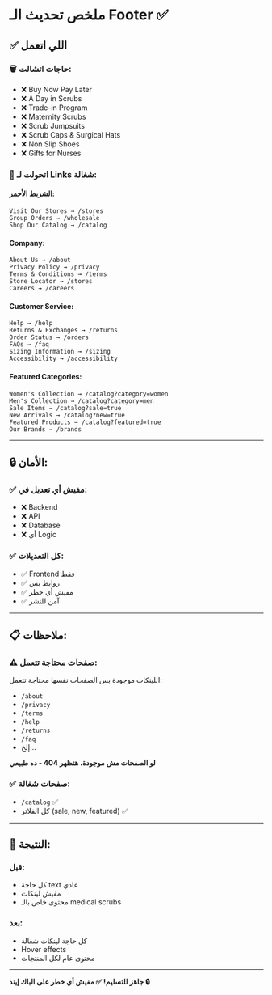 # ملخص تحديث الـ Footer ✅

## ✅ اللي اتعمل

### 🗑️ **حاجات اتشالت:**
- ❌ Buy Now Pay Later
- ❌ A Day in Scrubs
- ❌ Trade-in Program
- ❌ Maternity Scrubs
- ❌ Scrub Jumpsuits
- ❌ Scrub Caps & Surgical Hats
- ❌ Non Slip Shoes
- ❌ Gifts for Nurses

### 🔗 **اتحولت لـ Links شغالة:**

#### الشريط الأحمر:
```
Visit Our Stores → /stores
Group Orders → /wholesale
Shop Our Catalog → /catalog
```

#### Company:
```
About Us → /about
Privacy Policy → /privacy
Terms & Conditions → /terms
Store Locator → /stores
Careers → /careers
```

#### Customer Service:
```
Help → /help
Returns & Exchanges → /returns
Order Status → /orders
FAQs → /faq
Sizing Information → /sizing
Accessibility → /accessibility
```

#### Featured Categories:
```
Women's Collection → /catalog?category=women
Men's Collection → /catalog?category=men
Sale Items → /catalog?sale=true
New Arrivals → /catalog?new=true
Featured Products → /catalog?featured=true
Our Brands → /brands
```

---

## 🔒 **الأمان:**

### ✅ **مفيش أي تعديل في:**
- ❌ Backend
- ❌ API
- ❌ Database
- ❌ أي Logic

### ✅ **كل التعديلات:**
- ✅ Frontend فقط
- ✅ روابط بس
- ✅ مفيش أي خطر
- ✅ آمن للنشر

---

## 📋 **ملاحظات:**

### ⚠️ صفحات محتاجة تتعمل:
اللينكات موجودة بس الصفحات نفسها محتاجة تتعمل:
- `/about`
- `/privacy`
- `/terms`
- `/help`
- `/returns`
- `/faq`
- إلخ...

**لو الصفحات مش موجودة، هتظهر 404 - ده طبيعي**

### ✅ صفحات شغالة:
- `/catalog` ✅
- كل الفلاتر (sale, new, featured) ✅

---

## 🎯 **النتيجة:**

### قبل:
- كل حاجة text عادي
- مفيش لينكات
- محتوى خاص بالـ medical scrubs

### بعد:
- كل حاجة لينكات شغالة
- Hover effects
- محتوى عام لكل المنتجات

---

**جاهز للتسليم! ✅ مفيش أي خطر على الباك إيند 🔒**

